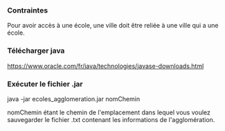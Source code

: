 ### Contraintes
Pour avoir accès à une école, une ville doit être reliée à une ville qui a une école.

### Télécharger java 
https://www.oracle.com/fr/java/technologies/javase-downloads.html

### Exécuter le fichier .jar 
java -jar ecoles_agglomeration.jar nomChemin

nomChemin étant le chemin de l'emplacement dans lequel vous voulez sauvegarder le fichier .txt contenant les informations de l'agglomération.